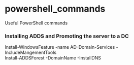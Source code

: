 # powershell_commands
Useful PowerShell commands


### Installing ADDS and Promoting the server to a DC

Install-WindowsFeature -name AD-Domain-Services -IncludeMangementTools   
Install-ADDSForest -DomainName <DOMAIN NAME> -InstallDNS
